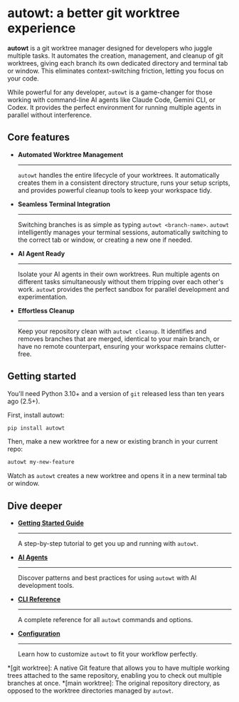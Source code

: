 # autowt: a better git worktree experience

**autowt** is a git worktree manager designed for developers who juggle multiple tasks. It automates the creation, management, and cleanup of git worktrees, giving each branch its own dedicated directory and terminal tab or window. This eliminates context-switching friction, letting you focus on your code.

While powerful for any developer, `autowt` is a game-changer for those working with command-line AI agents like Claude Code, Gemini CLI, or Codex. It provides the perfect environment for running multiple agents in parallel without interference.

## Core features

<div class="grid cards" markdown>

-   __Automated Worktree Management__

    ---

    `autowt` handles the entire lifecycle of your worktrees. It automatically creates them in a consistent directory structure, runs your setup scripts, and provides powerful cleanup tools to keep your workspace tidy.

-   __Seamless Terminal Integration__

    ---

    Switching branches is as simple as typing `autowt <branch-name>`. `autowt` intelligently manages your terminal sessions, automatically switching to the correct tab or window, or creating a new one if needed.

-   __AI Agent Ready__

    ---

    Isolate your AI agents in their own worktrees. Run multiple agents on different tasks simultaneously without them tripping over each other's work. `autowt` provides the perfect sandbox for parallel development and experimentation.

-   __Effortless Cleanup__

    ---

    Keep your repository clean with `autowt cleanup`. It identifies and removes branches that are merged, identical to your main branch, or have no remote counterpart, ensuring your workspace remains clutter-free.

</div>

## Getting started

You'll need Python 3.10+ and a version of `git` released less than ten years ago (2.5+).

First, install autowt:

```bash
pip install autowt
```

Then, make a new worktree for a new or existing branch in your current repo:

```bash
autowt my-new-feature
```

Watch as `autowt` creates a new worktree and opens it in a new terminal tab or window.

## Dive deeper

<div class="grid cards" markdown>

-   [**Getting Started Guide**](gettingstarted.md)

    ---

    A step-by-step tutorial to get you up and running with `autowt`.

-   [**AI Agents**](agents.md)

    ---

    Discover patterns and best practices for using `autowt` with AI development tools.

-   [**CLI Reference**](clireference.md)

    ---

    A complete reference for all `autowt` commands and options.

-   [**Configuration**](configuration.md)

    ---

    Learn how to customize `autowt` to fit your workflow perfectly.

</div>

*[git worktree]: A native Git feature that allows you to have multiple working trees attached to the same repository, enabling you to check out multiple branches at once.
*[main worktree]: The original repository directory, as opposed to the worktree directories managed by `autowt`.